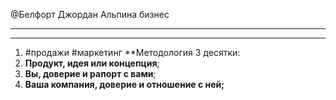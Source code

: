 @Белфорт Джордан
Альпина бизнес
___
___
1. #продажи #маркетинг 
**Методология 3 десятки:
1. **Продукт, идея или концепция**;
2. **Вы, доверие и рапорт с вами**;
3. **Ваша компания, доверие и отношение с ней;**


